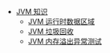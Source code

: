 * [JVM 知识](README.md)
    * [JVM 运行时数据区域](../documents/jvm/jvm-运行时区域内存.md)
    * [JVM 垃圾回收](../documents/jvm/jvm-垃圾回收.md)
    * [JVM 内存溢出异常测试](../documents/jvm/jvm-内存溢出测试.md)